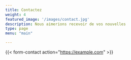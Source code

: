 ```yaml
---
title: Contactez
weight: 4
featured_image: '/images/contact.jpg'
description: Nous aimerions recevoir de vos nouvelles
type: page
menu: "main"

---
```




{{< form-contact action="https://example.com"  >}}
